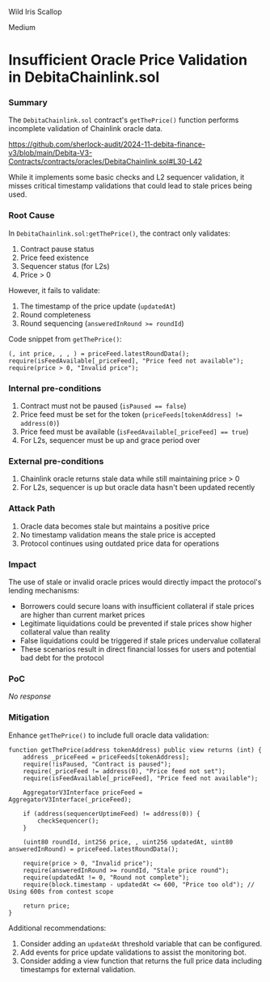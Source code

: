 Wild Iris Scallop

Medium

# Insufficient Oracle Price Validation in DebitaChainlink.sol

### Summary

The `DebitaChainlink.sol` contract's `getThePrice()` function performs incomplete validation of Chainlink oracle data. 

https://github.com/sherlock-audit/2024-11-debita-finance-v3/blob/main/Debita-V3-Contracts/contracts/oracles/DebitaChainlink.sol#L30-L42

While it implements some basic checks and L2 sequencer validation, it misses critical timestamp validations that could lead to stale prices being used.

### Root Cause

In `DebitaChainlink.sol:getThePrice()`, the contract only validates:
1. Contract pause status
2. Price feed existence
3. Sequencer status (for L2s)
4. Price > 0

However, it fails to validate:
1. The timestamp of the price update (`updatedAt`)
2. Round completeness
3. Round sequencing (`answeredInRound >= roundId`)

Code snippet from `getThePrice()`:
```solidity
(, int price, , , ) = priceFeed.latestRoundData();
require(isFeedAvailable[_priceFeed], "Price feed not available");
require(price > 0, "Invalid price");
```


### Internal pre-conditions

1. Contract must not be paused (`isPaused == false`)
2. Price feed must be set for the token (`priceFeeds[tokenAddress] != address(0)`)
3. Price feed must be available (`isFeedAvailable[_priceFeed] == true`)
4. For L2s, sequencer must be up and grace period over

### External pre-conditions

1. Chainlink oracle returns stale data while still maintaining price > 0
2. For L2s, sequencer is up but oracle data hasn't been updated recently

### Attack Path

1. Oracle data becomes stale but maintains a positive price
2. No timestamp validation means the stale price is accepted
3. Protocol continues using outdated price data for operations

### Impact

The use of stale or invalid oracle prices would directly impact the protocol's lending mechanisms:

- Borrowers could secure loans with insufficient collateral if stale prices are higher than current market prices
- Legitimate liquidations could be prevented if stale prices show higher collateral value than reality
- False liquidations could be triggered if stale prices undervalue collateral
- These scenarios result in direct financial losses for users and potential bad debt for the protocol

### PoC

_No response_

### Mitigation

Enhance `getThePrice()` to include full oracle data validation:

```solidity
function getThePrice(address tokenAddress) public view returns (int) {
    address _priceFeed = priceFeeds[tokenAddress];
    require(!isPaused, "Contract is paused");
    require(_priceFeed != address(0), "Price feed not set");
    require(isFeedAvailable[_priceFeed], "Price feed not available");
    
    AggregatorV3Interface priceFeed = AggregatorV3Interface(_priceFeed);

    if (address(sequencerUptimeFeed) != address(0)) {
        checkSequencer();
    }

    (uint80 roundId, int256 price, , uint256 updatedAt, uint80 answeredInRound) = priceFeed.latestRoundData();

    require(price > 0, "Invalid price");
    require(answeredInRound >= roundId, "Stale price round");
    require(updatedAt != 0, "Round not complete");
    require(block.timestamp - updatedAt <= 600, "Price too old"); // Using 600s from contest scope

    return price;
}
```

Additional recommendations:
1. Consider adding an `updatedAt` threshold variable that can be configured. 
2. Add events for price update validations to assist the monitoring bot.
3. Consider adding a view function that returns the full price data including timestamps for external validation.

